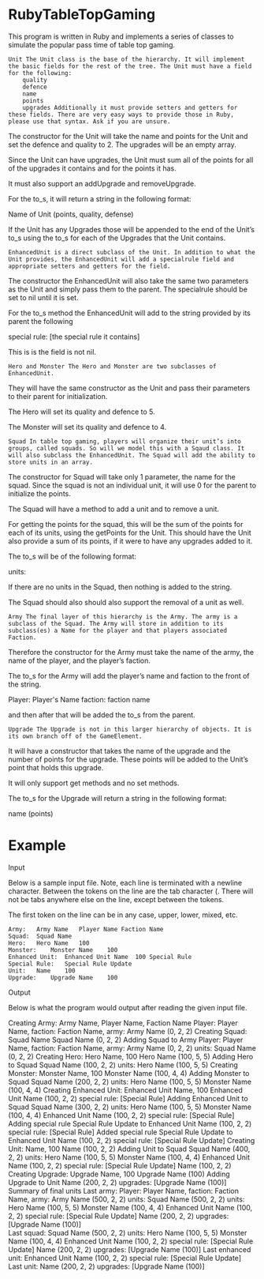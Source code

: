 # RubyTableTopGaming
This program is written in Ruby and implements a series of classes to simulate the popular pass time of table top gaming.


    Unit The Unit class is the base of the hierarchy. It will implement the basic fields for the rest of the tree. The Unit must have a field for the following:
        quality
        defence
        name
        points
        upgrades Additionally it must provide setters and getters for these fields. There are very easy ways to provide those in Ruby, please use that syntax. Ask if you are unsure.

The constructor for the Unit will take the name and points for the Unit and set the defence and quality to 2. The upgrades will be an empty array.

Since the Unit can have upgrades, the Unit must sum all of the points for all of the upgrades it contains and for the points it has.

It must also support an addUpgrade and removeUpgrade.

For the to_s, it will return a string in the following format:

Name of Unit (points, quality, defense) 

If the Unit has any Upgrades those will be appended to the end of the Unit’s to_s using the to_s for each of the Upgrades that the Unit contains.

    EnhancedUnit is a direct subclass of the Unit. In addition to what the Unit provides, the EnhancedUnit will add a specialrule field and appropriate setters and getters for the field.

The constructor the EnhancedUnit will also take the same two parameters as the Unit and simply pass them to the parent. The specialrule should be set to nil until it is set.

For the to_s method the EnhancedUnit will add to the string provided by its parent the following

special rule: [the special rule it contains]

This is is the field is not nil.

    Hero and Monster The Hero and Monster are two subclasses of EnhancedUnit.

They will have the same constructor as the Unit and pass their parameters to their parent for initialization.

The Hero will set its quality and defence to 5.

The Monster will set its quality and defence to 4.

    Squad In table top gaming, players will organize their unit’s into groups, called squads. So will we model this with a Sqaud class. It will also subclass the EnhancedUnit. The Squad will add the ability to store units in an array.

The constructor for Squad will take only 1 parameter, the name for the squad. Since the squad is not an individual unit, it will use 0 for the parent to initialize the points.

The Squad will have a method to add a unit and to remove a unit.

For getting the points for the squad, this will be the sum of the points for each of its units, using the getPoints for the Unit. This should have the Unit also provide a sum of its points, if it were to have any upgrades added to it.

The to_s will be of the following format:

units: <followed by the to_s for each unit>

If there are no units in the Squad, then nothing is added to the string.

The Squad should also should also support the removal of a unit as well.

    Army The final layer of this hierarchy is the Army. The army is a subclass of the Squad. The Army will store in addition to its subclass(es) a Name for the player and that players associated Faction.

Therefore the constructor for the Army must take the name of the army, the name of the player, and the player’s faction.

The to_s for the Army will add the player’s name and faction to the front of the string.

Player: Player's Name faction: faction name

and then after that will be added the to_s from the parent.

    Upgrade The Upgrade is not in this larger hierarchy of objects. It is its own branch off of the GameElement.

It will have a constructor that takes the name of the upgrade and the number of points for the upgrade. These points will be added to the Unit’s point that holds this upgrade.

It will only support get methods and no set methods.

The to_s for the Upgrade will return a string in the following format:

name (points)



# Example
Input

Below is a sample input file. Note, each line is terminated with a newline character. Between the tokens on the line are the tab character (. There will not be tabs anywhere else on the line, except between the tokens.

The first token on the line can be in any case, upper, lower, mixed, etc.

    Army:   Army Name   Player Name Faction Name
    Squad:  Squad Name
    Hero:   Hero Name   100
    Monster:    Monster Name    100
    Enhanced Unit:  Enhanced Unit Name  100 Special Rule
    Special Rule:   Special Rule Update
    Unit:   Name    100
    Upgrade:    Upgrade Name    100

Output

Below is what the program would output after reading the given input file.

Creating Army: Army Name, Player Name, Faction Name
    Player: Player Name,  faction: Faction Name, army: Army Name (0, 2, 2)
Creating Squad: Squad Name
    Squad Name (0, 2, 2)
Adding Squad to Army
    Player: Player Name,  faction: Faction Name, army: Army Name (0, 2, 2) units: Squad Name (0, 2, 2) 
Creating Hero: Hero Name, 100
    Hero Name (100, 5, 5)
Adding Hero to Squad
    Squad Name (100, 2, 2) units: Hero Name (100, 5, 5) 
Creating Monster: Monster Name, 100
    Monster Name (100, 4, 4)
Adding Monster to Squad
    Squad Name (200, 2, 2) units: Hero Name (100, 5, 5) Monster Name (100, 4, 4) 
Creating Enhanced Unit: Enhanced Unit Name, 100
    Enhanced Unit Name (100, 2, 2) special rule: [Special Rule]
Adding Enhanced Unit to Squad
    Squad Name (300, 2, 2) units: Hero Name (100, 5, 5) Monster Name (100, 4, 4) Enhanced Unit Name (100, 2, 2) special rule: [Special Rule] 
Adding special rule Special Rule Update to Enhanced Unit Name (100, 2, 2) special rule: [Special Rule]
Added special rule Special Rule Update to Enhanced Unit Name (100, 2, 2) special rule: [Special Rule Update]
Creating Unit: Name, 100
    Name (100, 2, 2)
Adding Unit to Squad
    Squad Name (400, 2, 2) units: Hero Name (100, 5, 5) Monster Name (100, 4, 4) Enhanced Unit Name (100, 2, 2) special rule: [Special Rule Update] Name (100, 2, 2) 
Creating Upgrade: Upgrade Name, 100
    Upgrade Name (100)
Adding Upgrade to Unit
    Name (200, 2, 2) upgrades: [Upgrade Name (100)]
Summary of final units
Last army: Player: Player Name,  faction: Faction Name, army: Army Name (500, 2, 2) units: Squad Name (500, 2, 2) units: Hero Name (100, 5, 5) Monster Name (100, 4, 4) Enhanced Unit Name (100, 2, 2) special rule: [Special Rule Update] Name (200, 2, 2) upgrades: [Upgrade Name (100)]  
Last squad: Squad Name (500, 2, 2) units: Hero Name (100, 5, 5) Monster Name (100, 4, 4) Enhanced Unit Name (100, 2, 2) special rule: [Special Rule Update] Name (200, 2, 2) upgrades: [Upgrade Name (100)] 
Last enhanced unit: Enhanced Unit Name (100, 2, 2) special rule: [Special Rule Update]
Last unit: Name (200, 2, 2) upgrades: [Upgrade Name (100)]
